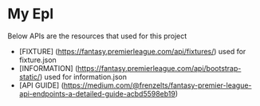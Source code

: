# My Epl

Below APIs are the resources that used for this project

-   [FIXTURE] (https://fantasy.premierleague.com/api/fixtures/) used for fixture.json
-   [INFORMATION] (https://fantasy.premierleague.com/api/bootstrap-static/) used for information.json
-   [API GUIDE] (https://medium.com/@frenzelts/fantasy-premier-league-api-endpoints-a-detailed-guide-acbd5598eb19)
